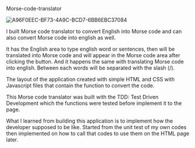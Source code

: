 Morse-code-translator

![A96F0EEC-BF73-4A9C-BCD7-6BB6EBC37084](https://user-images.githubusercontent.com/125895065/232329650-2700eb38-e04f-448f-b978-a5627598e77b.png)

I built Morse code translator to convert English into Morse code and can also convert Morse code into english as well.

It has the English area to type english word or sentences, then will be translated into Morse code and will appear in the Morse code area after clicking the button. And it happens the same with translating Morse code into english. Between each words will be separated with the slash (/).

The layout of the application created with simple HTML and CSS with Javascript files that contain the function to convert the code.

This Morse code translator was built with the TDD: Test Driven Development which the functions were tested before implement it to the page.

What I learned from building this application is to implement how the developer supposed to be like. Started from the unit test of my own codes then implemented on how to call that codes to use them on the HTML page later.
